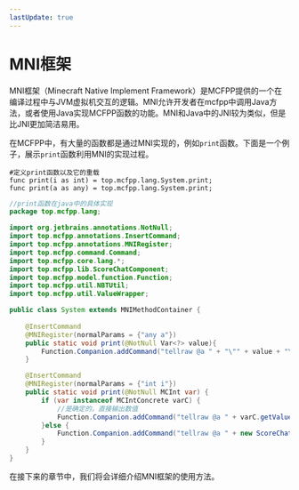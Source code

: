 ```yaml
---
lastUpdate: true
---
```


# MNI框架

MNI框架（Minecraft Native Implement Framework）是MCFPP提供的一个在编译过程中与JVM虚拟机交互的逻辑。MNI允许开发者在mcfpp中调用Java方法，或者使用Java实现MCFPP函数的功能。MNI和Java中的JNI较为类似，但是比JNI更加简洁易用。

在MCFPP中，有大量的函数都是通过MNI实现的，例如`print`函数。下面是一个例子，展示`print`函数利用MNI的实现过程。

```mcfpp
#定义print函数以及它的重载
func print(i as int) = top.mcfpp.lang.System.print;
func print(a as any) = top.mcfpp.lang.System.print;
```

```java
//print函数在java中的具体实现
package top.mcfpp.lang;

import org.jetbrains.annotations.NotNull;
import top.mcfpp.annotations.InsertCommand;
import top.mcfpp.annotations.MNIRegister;
import top.mcfpp.command.Command;
import top.mcfpp.core.lang.*;
import top.mcfpp.lib.ScoreChatComponent;
import top.mcfpp.model.function.Function;
import top.mcfpp.util.NBTUtil;
import top.mcfpp.util.ValueWrapper;

public class System extends MNIMethodContainer {
    
    @InsertCommand
    @MNIRegister(normalParams = {"any a"})
    public static void print(@NotNull Var<?> value){
        Function.Companion.addCommand("tellraw @a " + "\"" + value + "\"");
    }

    @InsertCommand
    @MNIRegister(normalParams = {"int i"})
    public static void print(@NotNull MCInt var) {
        if (var instanceof MCIntConcrete varC) {
            //是确定的，直接输出数值
            Function.Companion.addCommand("tellraw @a " + varC.getValue());
        }else {
            Function.Companion.addCommand("tellraw @a " + new ScoreChatComponent(var).toCommandPart());
        }
    }
}
```

在接下来的章节中，我们将会详细介绍MNI框架的使用方法。
